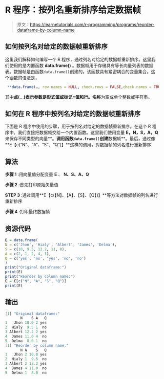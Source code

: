 # R 程序：按列名重新排序给定数据帧

> 原文：<https://learnetutorials.com/r-programming/programs/reorder-dataframe-by-column-name>

## 如何按列名对给定的数据帧重新排序

这里我们解释如何编写一个 R 程序，通过列名对给定的数据帧重新排序。这里我们使用的是内置函数 **data.frame()** 。数据帧用于存储具有等长向量列表的数据表。数据帧是由函数`data.frame()`创建的，该函数具有紧密耦合的变量集合。这个函数的语法是，

```r
 **data.frame(…, row.names = NULL, check.rows = FALSE,check.names = TRUE, fix.empty.names = TRUE,stringsAsFactors = default.stringsAsFactors())** 

```

其中**点(...)**表示参数是形式值或标记=值和**行。名称**为空或单个整数或字符串。

## 如何在 R 程序中按列名对给定的数据帧重新排序

下面是 R 程序中使用的步骤，用于按列名对给定的数据帧重新排序。在这个 R 程序中，我们直接把数据帧交给一个内置函数。这里我们使用变量 **E，N，S，A，Q** 来保存不同类型的向量**。**调用函数`data.frame()`创建**数据帧**。最后，通过像**E【c(“N”、“A”、“S”、“Q”)】**这样的调用，对数据帧的列名进行重新排序

## 算法

**步骤 1** :用向量值分配变量 **E** 、 **N、S、A、Q**

**步骤 2** :首先打印原始矢量值

**STEP 3** :通过调用**E【c(【N】、【A】、【S】、【Q】)】**等方法对数据帧的列名进行重新排序

**步骤 4** :打印最终数据帧

## 资源代码

```r
E = data.frame(
N = c('Jhon', 'Hialy', 'Albert', 'James', 'Delma'),
S = c(10, 9.5, 12.2, 11, 8),
A = c(2, 1, 2, 4, 1),
Q = c('yes', 'no', 'yes', 'no', 'no')
)
print("Original dataframe:")
print(E)
print("Reorder by column name:")
E = E[c("N", "A", "S", "Q")]
print(E)

```

## 输出

```r
[1] "Original dataframe:"
       N    S A   Q
1   Jhon 10.0 2 yes
2  Hialy  9.5 1  no
3 Albert 12.2 2 yes
4  James 11.0 4  no
5  Delma  8.0 1  no
[1] "Reorder by column name:"
       N A    S   Q
1   Jhon 2 10.0 yes
2  Hialy 1  9.5  no
3 Albert 2 12.2 yes
4  James 4 11.0  no
5  Delma 1  8.0  no
```